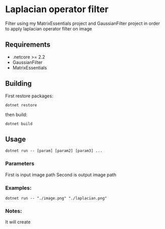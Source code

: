 # Laplacian operator filter

Filter using my MatrixEssentials project and GaussianFilter project in order to apply laplacian operator filter on image

[](image2.png)
[](result.png)

## Requirements
- .netcore >= 2.2 
- GaussianFilter
- MatrixEssentials

## Building
First restore packages:
```
dotnet restore
```
then build:
```
dotnet build
```

## Usage
```
dotnet run -- [param] [param2] [param3] ...
```

### Parameters

First is input image path
Second is output image path

### Examples: 
```
dotnet run -- "./image.png" "./laplacian.png"
```

### Notes:
It will create 
